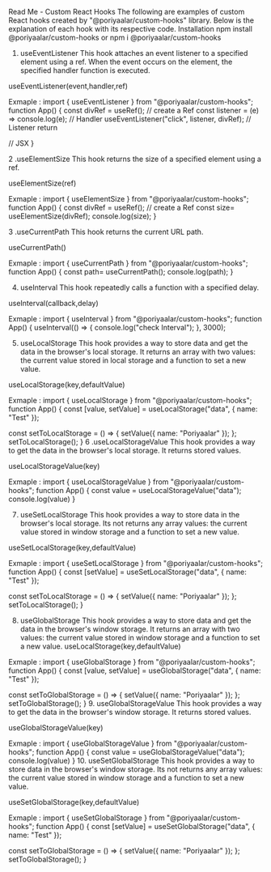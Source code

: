 Read Me - Custom React Hooks
The following are examples of custom React hooks created by "@poriyaalar/custom-hooks" library. Below is the explanation of each hook with its respective code.
Installation
npm install @poriyaalar/custom-hooks or npm i @poriyaalar/custom-hooks 



1. useEventListener
This hook attaches an event listener to a specified element using a ref. When the event occurs on the element, the specified handler function is executed.
  
  useEventListener(event,handler,ref)
  
  Exmaple : 
import { useEventListener } from "@poriyaalar/custom-hooks";
function App() {
  const divRef = useRef(); // create a Ref
  const listener = (e) => console.log(e); // Handler
  useEventListener("click", listener, divRef); // Listener
  return <div ref={divRef}/> // JSX
}
  
2 .useElementSize
This hook returns the size of a specified element using a ref.

useElementSize(ref)
  
  Exmaple : 
import { useElementSize } from "@poriyaalar/custom-hooks";
function App() {
  const divRef = useRef(); // create a Ref
  const size= useElementSize(divRef); 
  console.log(size);
}

3 .useCurrentPath
This hook returns the current URL path.

useCurrentPath()
  
  Exmaple : 
import { useCurrentPath } from "@poriyaalar/custom-hooks";
function App() {
  const path= useCurrentPath(); 
  console.log(path);
}

4. useInterval
This hook repeatedly calls a function with a specified delay.

useInterval(callback,delay)
  
  Exmaple : 
import { useInterval } from "@poriyaalar/custom-hooks";
function App() {
  useInterval(() => {
    console.log("check Interval");
  }, 3000);

5. useLocalStorage 
This hook provides a way to store data  and get the data in the browser's local storage. It returns an array with two values: the current value stored in local storage and a function to set a new value.

useLocalStorage(key,defaultValue)
  
  Exmaple : 
import { useLocalStorage } from "@poriyaalar/custom-hooks";
function App() {
  const [value, setValue] = useLocalStorage("data", { name: "Test" });

  const setToLocalStorage = () => {
    setValue({ name: "Poriyaalar" });
  };
  setToLocalStorage();
}
6 .useLocalStorageValue 
This hook provides a way to  get the data in the browser's local storage. It returns  stored values.

useLocalStorageValue(key)
  
  Exmaple : 
import { useLocalStorageValue } from "@poriyaalar/custom-hooks";
function App() {
  const value = useLocalStorageValue("data");
 console.log(value)
}

7. useSetLocalStorage 
This hook provides a way to store data   in the browser's local storage. Its not returns any array  values: the current value stored in window storage and a function to set a new value.

useSetLocalStorage(key,defaultValue)
  
  Exmaple : 
import { useSetLocalStorage } from "@poriyaalar/custom-hooks";
function App() {
  const [setValue] = useSetLocalStorage("data", { name: "Test" });

  const setToLocalStorage = () => {
    setValue({ name: "Poriyaalar" });
  };
  setToLocalStorage();
}

8. useGlobalStorage
This hook provides a way to store data and get the data in the browser's window storage. It returns an array with two values: the current value stored in window storage and a function to set a new value.
useLocalStorage(key,defaultValue)
  
  Exmaple : 
import { useGlobalStorage } from "@poriyaalar/custom-hooks";
function App() {
  const [value, setValue] = useGlobalStorage("data", { name: "Test" });

  const setToGlobalStorage = () => {
    setValue({ name: "Poriyaalar" });
  };
  setToGlobalStorage();
  }
9. useGlobalStorageValue 
This hook provides a way to  get the data in the browser's window storage. It returns  stored values.

useGlobalStorageValue(key)
  
  Exmaple : 
import { useGlobalStorageValue } from "@poriyaalar/custom-hooks";
function App() {
  const value = useGlobalStorageValue("data");
 console.log(value)
}
10. useSetGlobalStorage 
This hook provides a way to store data   in the browser's window storage. Its not returns any array  values: the current value stored in window storage and a function to set a new value.

useSetGlobalStorage(key,defaultValue)
  
  Exmaple : 
import { useSetGlobalStorage } from "@poriyaalar/custom-hooks";
function App() {
  const [setValue] = useSetGlobalStorage("data", { name: "Test" });

  const setToGlobalStorage = () => {
    setValue({ name: "Poriyaalar" });
  };
  setToGlobalStorage();
}
